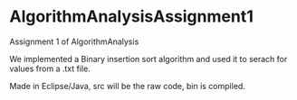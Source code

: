 # AlgorithmAnalysisAssignment1
Assignment 1 of AlgorithmAnalysis


We implemented a Binary insertion sort algorithm and used it to serach for values from a .txt file.


Made in Eclipse/Java, src will be the raw code, bin is compiled.
